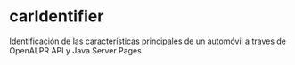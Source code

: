 # carIdentifier
Identificación de las características principales de un automóvil a traves de OpenALPR API y Java Server Pages

